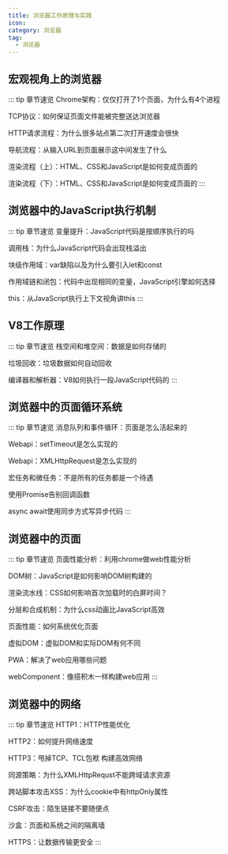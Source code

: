 ```yaml
---
title: 浏览器工作原理与实践
icon: 
category: 浏览器
tag:
  - 浏览器
---
```


## 宏观视角上的浏览器
::: tip 章节速览
Chrome架构：仅仅打开了1个页面，为什么有4个进程

TCP协议：如何保证页面文件能被完整送达浏览器

HTTP请求流程：为什么很多站点第二次打开速度会很快

导航流程：从输入URL到页面展示这中间发生了什么

渲染流程（上）：HTML、CSS和JavaScript是如何变成页面的

渲染流程（下）：HTML、CSS和JavaScript是如何变成页面的
:::

## 浏览器中的JavaScript执行机制
::: tip 章节速览
变量提升：JavaScript代码是按顺序执行的吗

调用栈：为什么JavaScript代码会出现栈溢出

块级作用域：var缺陷以及为什么要引入let和const

作用域链和闭包：代码中出现相同的变量，JavaScript引擎如何选择

this：从JavaScript执行上下文视角讲this
:::

## V8工作原理
::: tip 章节速览
栈空间和堆空间：数据是如何存储的

垃圾回收：垃圾数据如何自动回收

编译器和解析器：V8如何执行一段JavaScript代码的
:::

## 浏览器中的页面循环系统
::: tip 章节速览
消息队列和事件循环：页面是怎么活起来的

Webapi：setTimeout是怎么实现的

Webapi：XMLHttpRequest是怎么实现的

宏任务和微任务：不是所有的任务都是一个待遇

使用Promise告别回调函数

async await使用同步方式写异步代码
:::

## 浏览器中的页面
::: tip 章节速览
页面性能分析：利用chrome做web性能分析

DOM树：JavaScript是如何影响DOM树构建的

渲染流水线：CSS如何影响首次加载时的白屏时间？

分层和合成机制：为什么css动画比JavaScript高效

页面性能：如何系统优化页面

虚拟DOM：虚拟DOM和实际DOM有何不同

PWA：解决了web应用哪些问题

webComponent：像搭积木一样构建web应用
:::

## 浏览器中的网络
::: tip 章节速览
HTTP1：HTTP性能优化

HTTP2：如何提升网络速度

HTTP3：甩掉TCP、TCL包袱 构建高效网络

同源策略：为什么XMLHttpRequst不能跨域请求资源

跨站脚本攻击XSS：为什么cookie中有httpOnly属性

CSRF攻击：陌生链接不要随便点

沙盒：页面和系统之间的隔离墙

HTTPS：让数据传输更安全
:::